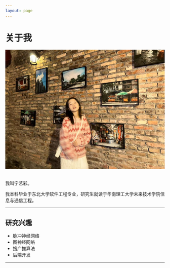 ```yaml
---
layout: page
---
```


# 关于我

<center>
<img src = "/images/Yicai.jpg">
</center>
<br>

我叫宁艺彩。<br>

我本科毕业于东北大学软件工程专业，研究生就读于华南理工大学未来技术学院信息与通信工程。<br>

---

## 研究兴趣

- 脉冲神经网络
- 图神经网络
- 搜广推算法
- 后端开发

---



